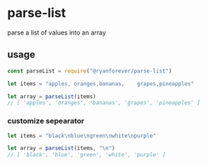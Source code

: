 # parse-list
parse a list of values into an array


## usage

```javascript
const parseList = require("@ryanforever/parse-list")

let items = "apples, oranges,bananas,    grapes,pineapples"

let array = parseList(items)
// [ 'apples', 'oranges', 'bananas', 'grapes', 'pineapples' ]
```

### customize sepearator

```javascript
let items = "black\nblue\ngreen\nwhite\npurple"

let array = parseList(items, "\n")
// [ 'black', 'blue', 'green', 'white', 'purple' ]
```